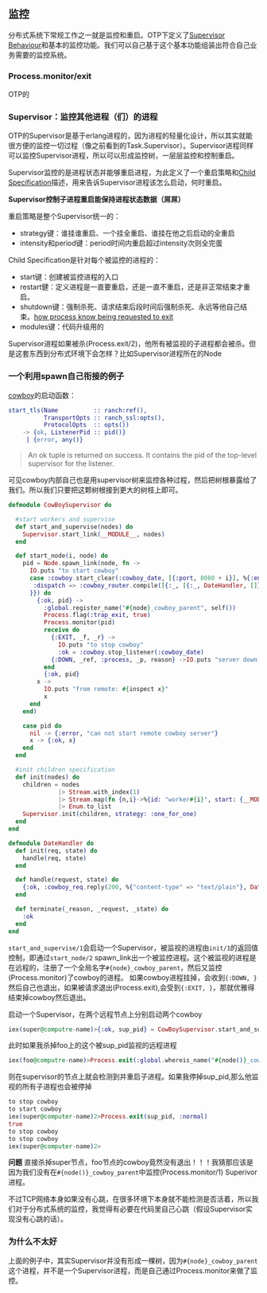## 监控

分布式系统下常规工作之一就是监控和重启。OTP下定义了[Supervisor Behaviour]和基本的监控功能。我们可以自己基于这个基本功能组装出符合自己业务需要的监控系统。

### Process.monitor/exit

OTP的

### Supervisor：监控其他进程（们）的进程

OTP的Supervisor是基于erlang进程的，因为进程的轻量化设计，所以其实就能很方便的监控一切过程（像之前看到的Task.Supervisor）。Supervisor进程同样可以监控Supervisor进程，所以可以形成监控树，一层层监控和控制重启。

Supervisor监控的是进程状态并能够重启进程，为此定义了一个重启策略和[Child Specification]描述，用来告诉Supervisor进程该怎么启动，何时重启。

**Supervisor控制子进程重启能保持进程状态数据（屌屌）**

重启策略是整个Supervisor统一的：
* strategy键：谁挂谁重启、一个挂全重启、谁挂在他之后启动的全重启
* intensity和period键：period时间内重启超过intensity次则全完蛋

Child Specification是针对每个被监控的进程的：
* start键：创建被监控进程的入口
* restart健：定义进程是一直要重启，还是一直不重启，还是非正常结束才重启。
* shutdown键：强制杀死、请求结束后段时间后强制杀死、永远等他自己结束。[how process know being requested to exit]
* modules键：代码升级用的

Supervisor进程如果被杀(Process.exit/2)，他所有被监视的子进程都会被杀。但是这套东西到分布式环境下会怎样？比如Supervisor进程所在的Node

### 一个利用spawn自己衔接的例子

[cowboy]的启动函数：

```erlang
start_tls(Name          :: ranch:ref(),
          TransportOpts :: ranch_ssl:opts(),
          ProtocolOpts  :: opts())
    -> {ok, ListenerPid :: pid()}
     | {error, any()}
```
> An ok tuple is returned on success. It contains the pid of the top-level supervisor for the listener.

可见cowboy内部自己也是用supervisor树来监控各种过程，然后把树根暴露给了我们。所以我们只要把这颗树根接到更大的树枝上即可。

```elixir
defmodule CowBoySupervisor do

  #start workers and supervise
  def start_and_supervise(nodes) do
    Supervisor.start_link(__MODULE__, nodes)
  end

  def start_node(i, node) do
    pid = Node.spawn_link(node, fn ->
      IO.puts "to start cowboy"
      case :cowboy.start_clear(:cowboy_date, [{:port, 8080 + i}], %{:env => %{
       :dispatch => :cowboy_router.compile([{:_, [{:_, DateHandler, []}]}])
      }}) do
        {:ok, pid} ->
          :global.register_name("#{node}_cowboy_parent", self())
          Process.flag(:trap_exit, true)
          Process.monitor(pid)
          receive do
            {:EXIT, _f, _r} ->
              IO.puts "to stop cowboy"
              :ok = :cowboy.stop_listener(:cowboy_date)
            {:DOWN, _ref, :process, _p, reason} ->IO.puts "server down, reason: #{reason}"
          end
          {:ok, pid}
        x ->
          IO.puts "from remote: #{inspect x}"
          x
      end
    end)

    case pid do
      nil -> {:error, "can not start remote cowboy server"}
      x -> {:ok, x}
    end
  end

  #init children specification
  def init(nodes) do
    children = nodes
              |> Stream.with_index(1)
              |> Stream.map(fn {n,i}->%{id: "worker#{i}", start: {__MODULE__, :start_node, [i, n]}} end)
              |> Enum.to_list
    Supervisor.init(children, strategy: :one_for_one)
  end
end

defmodule DateHandler do
  def init(req, state) do
    handle(req, state)
  end

  def handle(request, state) do
    {:ok, :cowboy_req.reply(200, %{"content-type" => "text/plain"}, DateTime.to_string(DateTime.utc_now()), request), state}
  end

  def terminate(_reason, _request, _state) do
    :ok
  end
end
```

`start_and_supervise/1`会启动一个Supervisor，被监视的进程由`init/1`的返回值控制，即通过`start_node/2` spawn_link出一个被监控进程。这个被监视的进程是在远程的，注册了一个全局名字`#{node}_cowboy_parent`，然后又监控(Process.monitor)了cowboy的进程。
如果cowboy进程挂掉，会收到`{:DOWN, }`然后自己也退出，如果被请求退出(Process.exit),会受到`{:EXIT, }`，那就优雅得结束掉cowboy然后退出。

启动一个Supervisor，在两个远程节点上分别启动两个cowboy
```elixir
iex(super@computre-name)>{:ok, sup_pid} = CowBoySupervisor.start_and_supervise([:"foo@computre-name", :"bar@computre-name"])
```

此时如果我杀掉foo上的这个被sup_pid监视的远程进程
```elixir
iex(foo@computre-name)>Process.exit(:global.whereis_name("#{node()}_cowboy_parent"), :normal)
```

则在supervisor的节点上就会检测到并重启子进程。如果我停掉sup_pid,那么他监视的所有子进程也会被停掉

```elixir
to stop cowboy
to start cowboy
iex(super@computer-name)2>Process.exit(sup_pid, :normal)
true
to stop cowboy
to stop cowboy
iex(super@computer-name)2>
```

**问题** 直接杀掉super节点，foo节点的cowboy竟然没有退出！！！我猜那应该是因为我们没有在`#{node()}_cowboy_parent`中监控(Process.monitor/1) Superivor进程。

不过TCP网络本身如果没有心跳，在很多环境下本身就不能检测是否活着，所以我们对于分布式系统的监控，我觉得有必要在代码里自己心跳（假设Supervisor实现没有心跳的话）。

### 为什么不太好

上面的例子中，其实Supervisor并没有形成一棵树，因为`#{node}_cowboy_parent`这个进程，并不是一个Supervisor进程，而是自己通过Process.monitor来做了监控。

[Supervisor Behaviour]: http://erlang.org/doc/design_principles/sup_princ.html
[Child Specification]: http://erlang.org/doc/design_principles/sup_princ.html#id79540
[how process know being requested to exit]: http://erlang.org/doc/man/erlang.html#process_flag-2
[cowboy]: https://github.com/ninenines/cowboy